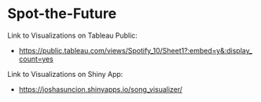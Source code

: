 # Spot-the-Future

Link to Visualizations on Tableau Public:
- https://public.tableau.com/views/Spotify_10/Sheet1?:embed=y&:display_count=yes

Link to Visualizations on Shiny App:
- https://joshasuncion.shinyapps.io/song_visualizer/
